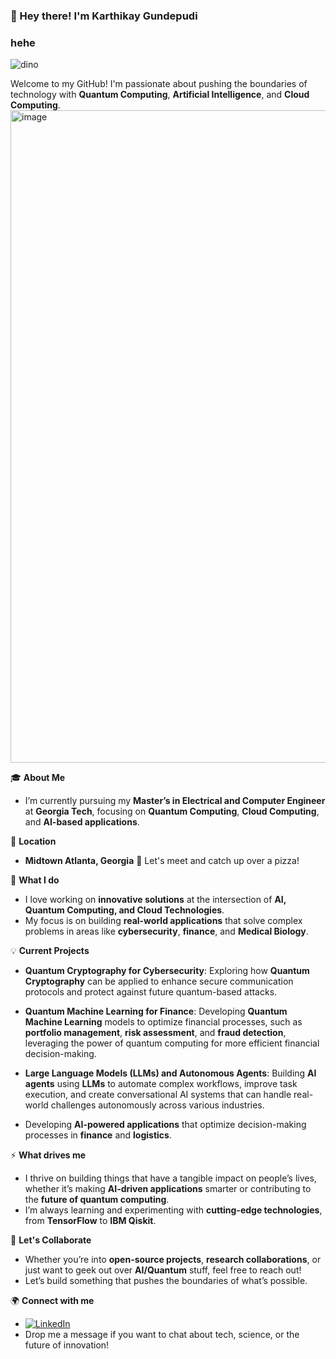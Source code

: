 ### 👋 Hey there! I'm Karthikay Gundepudi


### hehe
![dino](https://github.com/user-attachments/assets/852a04d1-94d4-42ff-864c-d0d63c9998fa)

Welcome to my GitHub! I'm passionate about pushing the boundaries of technology with **Quantum Computing**, **Artificial Intelligence**, and **Cloud Computing**.
<img width="1044" alt="image" src="https://github.com/user-attachments/assets/8fca0a2f-f17d-454a-8146-9a0d5e0726ff">

🎓 **About Me** 
- I’m currently pursuing my **Master’s in Electrical and Computer Engineer** at **Georgia Tech**, focusing on **Quantum Computing**, **Cloud Computing**, and **AI-based applications**.  

📍 **Location** 
- **Midtown Atlanta, Georgia** 🍕 Let's meet and catch up over a pizza!

🚀 **What I do**  
- I love working on **innovative solutions** at the intersection of **AI, Quantum Computing, and Cloud Technologies**.  
- My focus is on building **real-world applications** that solve complex problems in areas like **cybersecurity**, **finance**, and **Medical Biology**.

💡 **Current Projects**  
- **Quantum Cryptography for Cybersecurity**: Exploring how **Quantum Cryptography** can be applied to enhance secure communication protocols and protect against future quantum-based attacks.
  
- **Quantum Machine Learning for Finance**: Developing **Quantum Machine Learning** models to optimize financial processes, such as **portfolio management**, **risk assessment**, and **fraud detection**, leveraging the power of quantum computing for more efficient financial decision-making.

- **Large Language Models (LLMs) and Autonomous Agents**: Building **AI agents** using **LLMs** to automate complex workflows, improve task execution, and create conversational AI systems that can handle real-world challenges autonomously across various industries.

- Developing **AI-powered applications** that optimize decision-making processes in **finance** and **logistics**.

⚡ **What drives me**  
- I thrive on building things that have a tangible impact on people’s lives, whether it’s making **AI-driven applications** smarter or contributing to the **future of quantum computing**.  
- I’m always learning and experimenting with **cutting-edge technologies**, from **TensorFlow** to **IBM Qiskit**.

🎯 **Let's Collaborate**  
- Whether you’re into **open-source projects**, **research collaborations**, or just want to geek out over **AI/Quantum** stuff, feel free to reach out!  
- Let’s build something that pushes the boundaries of what’s possible.

🌍 **Connect with me**  
- [![LinkedIn](https://img.shields.io/badge/LinkedIn-blue?style=flat&logo=linkedin)](https://www.linkedin.com/in/karthikay)
- Drop me a message if you want to chat about tech, science, or the future of innovation!

